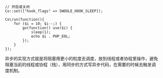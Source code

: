 ```
// 开启或关闭
Co::set(["hook_flags" => SWOOLE_HOOK_SLEEP]);

Co\run(function(){
    for ($i = 10; $i--;) {
        go(function() use($i) {
            sleep(1);
            echo $i . PHP_EOL;
        });
    }
});
```
异步的实现方式就是将阻塞用更小的粒度去调度，放到线程或者协程里操作，避免阻塞当前的线程或协程（栈），用同步的方式写异步代码，在需要的时候去触发调度机制。
